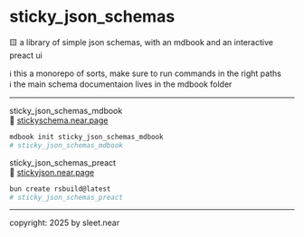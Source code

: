 # sticky_json_schemas
🟨 a library of simple json schemas, with an mdbook and an interactive preact ui

ℹ️ this a monorepo of sorts, make sure to run commands in the right paths
<br/>
ℹ️ the main schema documentaion lives in the mdbook folder

---

sticky_json_schemas_mdbook
<br/>
🔗 [stickyschema.near.page](https://stickyschema.near.page/)
```sh
mdbook init sticky_json_schemas_mdbook
# sticky_json_schemas_mdbook
```

sticky_json_schemas_preact
<br/>
🔗 [stickyjson.near.page](https://stickyjson.near.page)
```sh
bun create rsbuild@latest
# sticky_json_schemas_preact
```

---

copyright: 2025 by sleet.near
